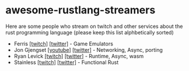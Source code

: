 # awesome-rustlang-streamers

Here are some people who stream on twitch and other services about the rust programming language (please keep this list alphbetically sorted)

* Ferris [[twitch]](https://www.twitch.tv/ferrisstreamsstuff) [[twitter]](https://twitter.com/ferristweetsnow) - Game Emulators
* Jon Gjengset [[youtube]](https://www.youtube.com/c/JonGjengset) [[twitter]](https://twitter.com/jonhoo) - Networking, Async, porting
* Ryan Levick [[twitch]](https://www.twitch.tv/ryanlevick) [[twitter]](https://twitter.com/ryan_levick) - Runtime, Async, wasm
* Stainless [[twitch]](https://www.twitch.tv/stainlessio) [[twitter]](https://twitter.com/stainlessio) - Functional Rust
